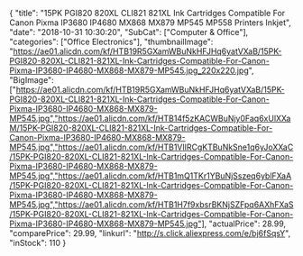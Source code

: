 {
	"title": "15PK PGI820 820XL CLI821 821XL Ink Cartridges Compatible For Canon Pixma IP3680 IP4680 MX868 MX879 MP545 MP558 Printers Inkjet",
	"date": "2018-10-31 10:30:20",
	"SubCat": ["Computer & Office"],
	"categories": ["Office Electronics"],
	"thumbnailImage": "https://ae01.alicdn.com/kf/HTB19R5GXamWBuNkHFJHq6yatVXaB/15PK-PGI820-820XL-CLI821-821XL-Ink-Cartridges-Compatible-For-Canon-Pixma-IP3680-IP4680-MX868-MX879-MP545.jpg_220x220.jpg",
	"BigImage": ["https://ae01.alicdn.com/kf/HTB19R5GXamWBuNkHFJHq6yatVXaB/15PK-PGI820-820XL-CLI821-821XL-Ink-Cartridges-Compatible-For-Canon-Pixma-IP3680-IP4680-MX868-MX879-MP545.jpg","https://ae01.alicdn.com/kf/HTB14f5zKACWBuNjy0Faq6xUlXXaM/15PK-PGI820-820XL-CLI821-821XL-Ink-Cartridges-Compatible-For-Canon-Pixma-IP3680-IP4680-MX868-MX879-MP545.jpg","https://ae01.alicdn.com/kf/HTB1VIlRCgKTBuNkSne1q6yJoXXaC/15PK-PGI820-820XL-CLI821-821XL-Ink-Cartridges-Compatible-For-Canon-Pixma-IP3680-IP4680-MX868-MX879-MP545.jpg","https://ae01.alicdn.com/kf/HTB1mQ1TKr1YBuNjSszeq6yblFXaA/15PK-PGI820-820XL-CLI821-821XL-Ink-Cartridges-Compatible-For-Canon-Pixma-IP3680-IP4680-MX868-MX879-MP545.jpg","https://ae01.alicdn.com/kf/HTB1H7f9xbsrBKNjSZFpq6AXhFXaS/15PK-PGI820-820XL-CLI821-821XL-Ink-Cartridges-Compatible-For-Canon-Pixma-IP3680-IP4680-MX868-MX879-MP545.jpg"],
	"actualPrice": 28.99,
	"comparePrice": 29.99,
	"linkurl": "http://s.click.aliexpress.com/e/bj6fSqsY",
	"inStock": 110
}
